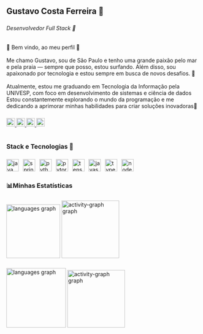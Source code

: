 <h2 align="left">Gustavo Costa Ferreira 🪸</h2>

###

<h6 align="left">Desenvolvedor Full Stack 🦀</h6>

###

<p align="left">🌊 Bem vindo, ao meu perfil 🐠<br><br>Me chamo Gustavo, sou de São Paulo e tenho uma grande paixão pelo mar e pela praia — sempre que posso, estou surfando. Além disso, sou apaixonado por tecnologia e estou sempre em busca de novos desafios. 🪸<br><br>Atualmente, estou me graduando em Tecnologia da Informação pela UNIVESP, com foco em desenvolvimento de sistemas e ciência de dados<br>Estou constantemente explorando o mundo da programação e me dedicando a aprimorar minhas habilidades para criar soluções inovadoras🐚</p>

###

<div align="left">
  <a href="https://www.linkedin.com/in/gustavo-costa-ferreira-b3124b325/" target="_blank">
    <img src="https://img.shields.io/static/v1?message=LinkedIn&logo=linkedin&label=&color=0077B5&logoColor=white&labelColor=&style=for-the-badge" height="22" alt="linkedin logo"  />
  </a>
  <a href="https://discordapp.com/users/gucostaf" target="_blank">
    <img src="https://img.shields.io/static/v1?message=Discord&logo=discord&label=&color=7289DA&logoColor=white&labelColor=&style=for-the-badge" height="22" alt="discord logo"  />
  </a>
  <a href="guguhcosta@gmail.com" target="_blank">
    <img src="https://img.shields.io/static/v1?message=Gmail&logo=gmail&label=&color=D14836&logoColor=white&labelColor=&style=for-the-badge" height="22" alt="gmail logo"  />
  </a>
  <a href="gustavocostaferreira@outlook.com.br" target="_blank">
    <img src="https://img.shields.io/static/v1?message=Outlook&logo=microsoft-outlook&label=&color=0078D4&logoColor=white&labelColor=&style=for-the-badge" height="22" alt="microsoft-outlook logo"  />
  </a>
</div>

###

<h1 align="center"></h1>

###

<h3 align="left">Stack e Tecnologias 🦀</h3>

###

<div align="left">
  <img src="https://cdn.jsdelivr.net/gh/devicons/devicon/icons/java/java-original.svg" height="32" alt="java logo"  />
  <img width="3" />
  <img src="https://img.shields.io/badge/Spring-6DB33F?logo=spring&logoColor=black&style=for-the-badge" height="32" alt="spring logo"  />
  <img width="3" />
  <img src="https://img.shields.io/badge/Python-3776AB?logo=python&logoColor=white&style=for-the-badge" height="32" alt="python logo"  />
  <img width="3" />
  <img src="https://img.shields.io/badge/PyTorch-EE4C2C?logo=pytorch&logoColor=white&style=for-the-badge" height="32" alt="pytorch logo"  />
  <img width="3" />
  <img src="https://img.shields.io/badge/TensorFlow-FF6F00?logo=tensorflow&logoColor=black&style=for-the-badge" height="32" alt="tensorflow logo"  />
  <img width="3" />
  <img src="https://img.shields.io/badge/JavaScript-F7DF1E?logo=javascript&logoColor=black&style=for-the-badge" height="32" alt="javascript logo"  />
  <img width="3" />
  <img src="https://img.shields.io/badge/TypeScript-3178C6?logo=typescript&logoColor=white&style=for-the-badge" height="32" alt="typescript logo"  />
  <img width="3" />
  <img src="https://img.shields.io/badge/Node.js-339933?logo=nodedotjs&logoColor=white&style=for-the-badge" height="32" alt="nodejs logo"  />
</div>

###

<h3 align="left">📊Minhas Estatísticas</h3>

###

<div align="left">
  <img src="https://github-readme-stats.vercel.app/api/top-langs?username=GustavoCFerreira&locale=pt-br&hide_title=false&layout=compact&card_width=320&langs_count=5&theme=nightowl&hide_border=true&custom_title=Tecnologias%20favoritas" height="140" alt="languages graph"  />
  <img src="https://github-readme-activity-graph.vercel.app/graph?username=GustavoCFerreira&theme=nightowl&hide_border=true&hide_title=false&area=true&custom_title=Gr%C3%A1fico%20de%20contribui%C3%A7%C3%B5es" height="150" alt="activity-graph graph"  />
</div>

###
<div align="left">
  <img src="https://github-readme-stats.vercel.app/api/top-langs?username=GustavoCFerreira&locale=pt-br&hide_title=false&layout=compact&card_width=320&langs_count=5&theme=nightowl&hide_border=false&custom_title=Tecnologias%20%E2%AD%90" height="155" alt="languages graph"  />
  <img src="https://github-readme-activity-graph.vercel.app/graph?username=GustavoCFerreira&theme=nightowl" height="150" alt="activity-graph graph"  />
</div>

###
